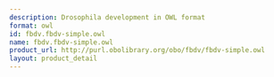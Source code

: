 ```yaml
---
description: Drosophila development in OWL format
format: owl
id: fbdv.fbdv-simple.owl
name: fbdv.fbdv-simple.owl
product_url: http://purl.obolibrary.org/obo/fbdv/fbdv-simple.owl
layout: product_detail
---
```

